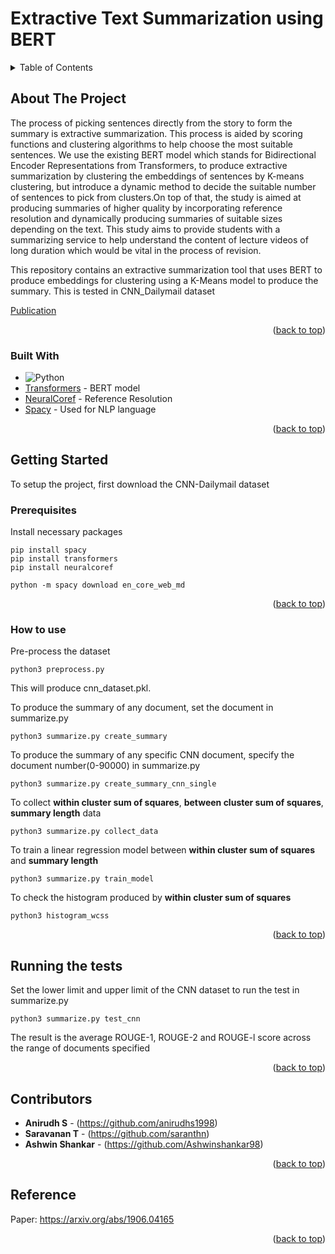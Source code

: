 # Extractive Text Summarization using BERT
<a name="readme-top"></a>

<!-- TABLE OF CONTENTS -->
<details>
  <summary>Table of Contents</summary>
  <ol>
    <li>
      <a href="#about-the-project">About The Project</a>
      <ul>
        <li><a href="#built-with">Built With</a></li>
      </ul>
    </li>
    <li>
      <a href="#getting-started">Getting Started</a>
      <ul>
        <li><a href="#prerequisites">Prerequisites</a></li>
        <li><a href="#how-to-use">How to use</a></li>
      </ul>
    </li>
    <li><a href="#running-the-tests">Running the tests</a></li>
    <li><a href="#contributors">Contributors</a></li>
    <li><a href="#reference">Reference</a></li>
  </ol>
</details>



<!-- ABOUT THE PROJECT -->
## About The Project

The process of picking sentences directly from the story to form the summary is extractive summarization. This process is aided by scoring functions and clustering algorithms to help choose the most suitable sentences. We use the existing BERT model which stands for Bidirectional Encoder Representations from Transformers, to produce extractive summarization by clustering the embeddings of sentences by K-means clustering, but introduce a dynamic method to decide the suitable number of sentences to pick from clusters.On top of that, the study is aimed at producing summaries of higher quality by incorporating reference resolution and dynamically producing summaries of suitable sizes depending on the text. This study aims to provide students with a summarizing service to help understand the content of lecture videos of long duration which would be vital in the process of revision.

This repository contains an extractive summarization tool that uses BERT to produce embeddings for clustering using a K-Means model to produce the summary. This is tested in CNN_Dailymail dataset

[Publication](https://ieeexplore.ieee.org/abstract/document/9277220)

<p align="right">(<a href="#readme-top">back to top</a>)</p>


### Built With

* ![Python]
* [Transformers](https://github.com/huggingface/transformers) - BERT model
* [NeuralCoref](https://github.com/huggingface/neuralcoref) - Reference Resolution
* [Spacy](https://spacy.io/api/doc) - Used for NLP language

<p align="right">(<a href="#readme-top">back to top</a>)</p>

## Getting Started

To setup the project, first download the CNN-Dailymail dataset

### Prerequisites

Install necessary packages

```
pip install spacy
pip install transformers
pip install neuralcoref

python -m spacy download en_core_web_md
```
<p align="right">(<a href="#readme-top">back to top</a>)</p>

### How to use

Pre-process the dataset 

```
python3 preprocess.py
```

This will produce cnn_dataset.pkl.

To produce the summary of any document, set the document in summarize.py

```
python3 summarize.py create_summary
```
To produce the summary of any specific CNN document, specify the document number(0-90000) in summarize.py

```
python3 summarize.py create_summary_cnn_single
```

To collect **within cluster sum of squares**, **between cluster sum of squares**, **summary length** data

```
python3 summarize.py collect_data
```

To train a linear regression model between **within cluster sum of squares** and **summary length**

```
python3 summarize.py train_model
```

To check the histogram produced by **within cluster sum of squares**

```
python3 histogram_wcss
```

<p align="right">(<a href="#readme-top">back to top</a>)</p>

## Running the tests

Set the lower limit and upper limit of the CNN dataset to run the test in summarize.py

```
python3 summarize.py test_cnn
```
The result is the average ROUGE-1, ROUGE-2 and ROUGE-l score across the range of documents specified 

<p align="right">(<a href="#readme-top">back to top</a>)</p>

## Contributors

* **Anirudh S** - (https://github.com/anirudhs1998)
* **Saravanan T** - (https://github.com/saranthn)
* **Ashwin Shankar** - (https://github.com/Ashwinshankar98)

<p align="right">(<a href="#readme-top">back to top</a>)</p>

## Reference

Paper: https://arxiv.org/abs/1906.04165

<p align="right">(<a href="#readme-top">back to top</a>)</p>

[Python]: https://img.shields.io/badge/Python-14354C?style=for-the-badge&logo=python&logoColor=white


